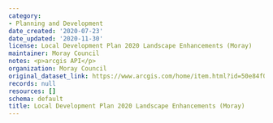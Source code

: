 ```yaml
---
category:
- Planning and Development
date_created: '2020-07-23'
date_updated: '2020-11-30'
license: Local Development Plan 2020 Landscape Enhancements (Moray)
maintainer: Moray Council
notes: <p>arcgis API</p>
organization: Moray Council
original_dataset_link: https://www.arcgis.com/home/item.html?id=50e84f0b10d84095a47a267c921fdd6c
records: null
resources: []
schema: default
title: Local Development Plan 2020 Landscape Enhancements (Moray)
---
```

